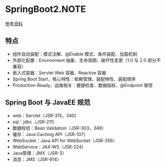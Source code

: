 # SpringBoot2.NOTE

[参考资料](https://www.imooc.com/course/list?c=springboot)

## 特点

- 组件自动装配：模式注解、@Enable 模式、条件装配、加载机制
- 外部化配置：Environment 抽象、生命周期、破坏性变更（1.0 与 2.0 部分不兼容）
- 嵌入式容器：Servlet Web 容器、Reactive 容器
- Spring Boot Start，核心特性：依赖管理、装配特性、装配顺序
- Production-Ready，运维相关：健康检查、数据指标、@Endpoint 掌控

## Spring Boot 与 JavaEE 规范

- web：Servlet（JSR-315，340）
- sql：jdbc（JSR-211）
- 数据校验：Bean Validation（JSR-303，349）
- 缓存：Java Caching API（JSR-107）
- WebSocket：Java API for WebSocket（JSR-356）
- WebService：JAX-WS（JSR-224）
- Java管理：JMX（JSR-3）
- 消息：JMS（JSR-914）
